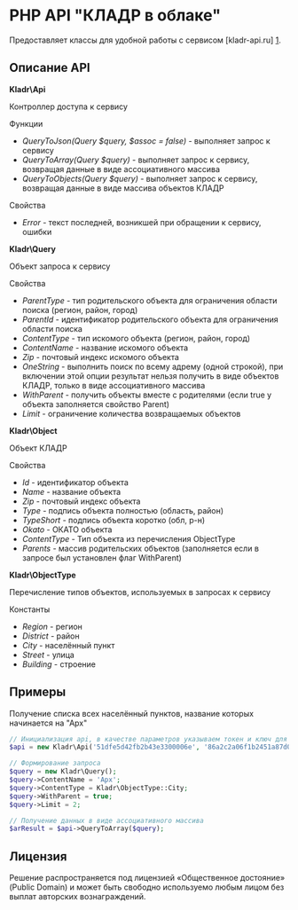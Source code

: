 PHP API "КЛАДР в облаке"
========================

Предоставляет классы для удобной работы с сервисом  [kladr-api.ru] [1].

Описание API
------------

**Kladr\Api**

Контроллер доступа к сервису

Функции
* *QueryToJson(Query $query, $assoc = false)* - выполняет запрос к сервису
* *QueryToArray(Query $query)* - выполняет запрос к сервису, возвращая данные в виде ассоциативного массива
* *QueryToObjects(Query $query)* - выполняет запрос к сервису, возвращая данные в виде массива объектов КЛАДР

Свойства
* *Error* - текст последней, возникшей при обращении к сервису, ошибки



**Kladr\Query**

Объект запроса к сервису

Свойства
* *ParentType* - тип родительского объекта для ограничения области поиска (регион, район, город)
* *ParentId* - идентификатор родительского объекта для ограничения области поиска
* *ContentType* - тип искомого объекта (регион, район, город)
* *ContentName* - название искомого объекта
* *Zip* - почтовый индекс искомого объекта
* *OneString* - выполнить поиск по всему адрему (одной строкой), при включении этой опции результат нельзя получить в виде объектов КЛАДР, только в виде ассоциативного массива
* *WithParent* - получить объекты вместе с родителями (если true у объекта заполняется свойство Parent)
* *Limit* - ограничение количества возвращаемых объектов



**Kladr\Object**

Объект КЛАДР

Свойства
* *Id* - идентификатор объекта
* *Name* - название объекта
* *Zip* - почтовый индекс объекта
* *Type* - подпись объекта полностью (область, район)
* *TypeShort* - подпись объекта коротко (обл, р-н)
* *Okato* - ОКАТО объекта
* *ContentType* - Тип объекта из перечисления ObjectType
* *Parents* - массив родительских объектов (заполняется если в запросе был установлен флаг WithParent)



**Kladr\ObjectType**

Перечисление типов  объектов, используемых в запросах к сервису

Константы
* *Region* - регион
* *District* - район
* *City* - населённый пункт
* *Street* - улица
* *Building* - строение

Примеры
-------

Получение списка всех населённый пунктов, название которых начинается на "Арх"

`````php
// Инициализация api, в качестве параметров указываем токен и ключ для доступа к сервису
$api = new Kladr\Api('51dfe5d42fb2b43e3300006e', '86a2c2a06f1b2451a87d05512cc2c3edfdf41969');

// Формирование запроса
$query = new Kladr\Query();
$query->ContentName = 'Арх';
$query->ContentType = Kladr\ObjectType::City;
$query->WithParent = true;
$query->Limit = 2;

// Получение данных в виде ассоциативного массива
$arResult = $api->QueryToArray($query);
`````

Лицензия
--------
Решение распространяется под лицензией «Общественное достояние» (Public Domain) и может быть свободно используемо любым лицом без выплат авторских вознаграждений.

[1]: http://kladr-api.ru/        "КЛАДР API"
